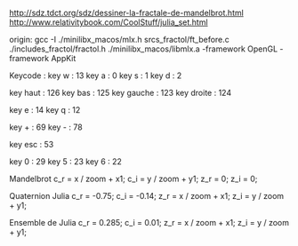 http://sdz.tdct.org/sdz/dessiner-la-fractale-de-mandelbrot.html
http://www.relativitybook.com/CoolStuff/julia_set.html


origin:
gcc -I ./minilibx_macos/mlx.h srcs_fractol/ft_before.c ./includes_fractol/fractol.h ./minilibx_macos/libmlx.a -framework OpenGL -framework AppKit


Keycode :
key w : 13
key a : 0
key s : 1
key d : 2

key haut : 126
key bas : 125
key gauche : 123
key droite : 124

key e : 14
key q : 12

key + : 69
key - : 78

key esc : 53

key 0 : 29
key 5 : 23
key 6 : 22

Mandelbrot
c_r = x / zoom + x1;
c_i = y / zoom + y1;
z_r = 0;
z_i = 0;

Quaternion Julia
c_r = -0.75;
c_i = -0.14;
z_r = x / zoom + x1;
z_i = y / zoom + y1;

Ensemble de Julia
c_r = 0.285;
c_i = 0.01;
z_r = x / zoom + x1;
z_i = y / zoom + y1;